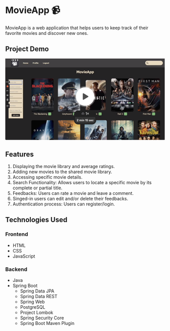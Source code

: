 # MovieApp :video_camera:

MovieApp is a web application that helps users to keep track of their favorite movies and discover new ones.

## Project Demo
[![MovieApp Demo](movieApp.png)](https://www.loom.com/share/43e67f9dd08e4fe384a548ff9822a6ec?sid=f3906b7b-fece-4ceb-a23c-13679fec3fde)

## Features

1. Displaying the movie library and average ratings.
2. Adding new movies to the shared movie library.
3. Accessing specific movie details.
4. Search Functionality: Allows users to locate a specific movie by its complete or partial title.
5. Feedbacks: Users can rate a movie and leave a comment.
6. Singed-in users can edit and/or delete their feedbacks.
7. Authentication process: Users can register/login.

## Technologies Used

### Frontend
* HTML
* CSS
* JavaScript

### Backend
* Java
* Spring Boot 
  * Spring Data JPA
  * Spring Data REST
  * Spring Web
  * PostgreSQL
  * Project Lombok
  * Spring Security Core
  * Spring Boot Maven Plugin